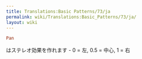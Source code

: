 ```yaml
---
title: Translations:Basic Patterns/73/ja
permalink: wiki/Translations:Basic_Patterns/73/ja/
layout: wiki
---
```


``` Haskell
Pan
```

はステレオ効果を作れます - 0 = 左, 0.5 = 中心, 1 = 右
